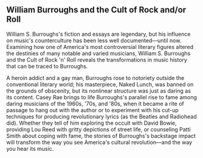 ## William Burroughs and the Cult of Rock and/or Roll

William S. Burroughs's fiction and essays are legendary, but his influence on music's counterculture has been less well documented—until now. Examining how one of America's most controversial literary figures altered the destinies of many notable and varied musicians, William S. Burroughs and the Cult of Rock 'n' Roll reveals the transformations in music history that can be traced to Burroughs.

A heroin addict and a gay man, Burroughs rose to notoriety outside the conventional literary world; his masterpiece, Naked Lunch, was banned on the grounds of obscenity, but its nonlinear structure was just as daring as its content. Casey Rae brings to life Burroughs's parallel rise to fame among daring musicians of the 1960s, '70s, and '80s, when it became a rite of passage to hang out with the author or to experiment with his cut-up techniques for producing revolutionary lyrics (as the Beatles and Radiohead did). Whether they tell of him exploring the occult with David Bowie, providing Lou Reed with gritty depictions of street life, or counseling Patti Smith about coping with fame, the stories of Burroughs's backstage impact will transform the way you see America's cultural revolution—and the way you hear its music.
